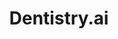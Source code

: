 ---
layout: post
title: "Dentistry.ai"
description: "User experience design for AI based caries detection application"
thumb_image: "dentistry-case-study/dentistry-hero@2x.png"
tags: [UX Design]

partials:
  
  - name    : section-image-full-width
    image   : dentistry-case-study/dentistry-hero@2x.png
    alt     : full-width-image

  - name    : section-content
    columns :
        - column      : with-8col xs-with-12col
          heading     : About
          description : |
            We are living in a busy world where we are not conscious of our food habits. People start to get dental problems at relatively early years of their life. Stats show that close to 40% people start to experience these problems at the age of 35. Few most common causes are smoking, drinking soft drinks, and not brushing teeth regularly. This gives rise to problems like tooth sensitivity, tooth decay, gum issues etc.<br><br>
            In the world with a high patient to doctor ratio. It has become hard to give enough care to every patient and look into the problem closely. This gives rise to more human errors and poor patient care.<br><br>
            Dentistry.ai is an AI-enabled caries detection tool. It aims to help dentists take some load off their shoulders. By analyzing X-ray scans of the tooth to detect caries and also help predict them at an early stage.
          website     : https://dentistry.ai/
  
  - name    : section-content
    columns :
        - column      : with-6col xs-with-12col
          heading     : The Challenge
          description : 
            1. Studies show that about 20-40% of caries remain undetected in the clinic. <br>
            2. Error-prone to human abilities.

  - name    : section-content
    class   : bg_gray    
    nest    :
      parent              : 
        - column          : with-7col xs-with-12col
          child           : 
            - column      : with-8col xs-with-12col
              heading     : Objective
              description : 
                1. To design an intuitive user experience for dentists across the globe for finding caries.<br> 
                2. A hassle-less feedback mechanism between dentists to improve their capabilities.

            - column      : with-4col xs-with-12col
              description : 

        - column          : with-5col xs-with-12col
          child           : 
            - column      : with-6col
              subheading  : Team
              description : 
                Product manager <br>AI team head<br>Marketer

            - column      : with-6col
              subheading  : Tools
              description : | 
                Sketch <br>Figma

            - column      : with-6col
              subheading  : My role
              description : 
                User Experience Designer

            - column      : with-6col
              subheading  : Duration
              description : 
                4 Weeks

  - name    : section-content
    nest    :
      parent              :
        - column          : with-12col
          child           : 
            - column      : with-3col xs-with-12col
              heading     : Challenges
              description : 
            - column      : with-9col xs-with-12col

        - column          : with-6col xs-with-12col
          child           : 
            - column      : with-6col
              subheading  : Existence
              description : 
                Very few people knew about us.

            - column      : with-6col
              subheading  : Work clarity
              description : 
                Very few people understood the kind of work we were doing.

            - column      : with-6col
              subheading  : Trust
              description : 
                Potential hires and clients struggled to trust the company and our offerings.

            - column      : with-6col
              subheading  : Naive
              description : 
                We looked like a naive company. Even though our offerings were used by big pharma companies. 
        - column          : with-6col

  - name    : section-content
    class   : bg_gray
    nest    :
      parent          :
        - column      : with-6col xs-with-12col
          child       : 
            - column      : with-12col
              heading     : Birth of Elucidata identity
              description :
                After trying a lot of ideas, we choose to go with the Benzene structure and made a dent into it to create “E” for the Elucidata. The benzene ring is a very known and easily recognizable compound to both the persona( potential hires and clients ). Benzene depicts the stability and its sharp edges in the figure depict the cutting edge technology that Elucidata works on. 

        - column          : with-6col xs-with-12col
          child           : 
            - column      : with-6col
              image       : elucidata-branding/logo-1.jpg
              alt         : logo ideation image 1
            - column      : with-6col
              image       : elucidata-branding/logo-2.jpg
              alt         : logo ideation image 2
            - column      : with-6col
              image       : elucidata-branding/logo-3.jpg
              alt         : logo ideation image 3
            - column      : with-6col
              image       : elucidata-branding/logo-4.jpg
              alt         : logo ideation image 4
  
  - name    : section-image-full-width
    class   : no-padding
    image   : elucidata-branding/logo-specimen.png
    alt     : logo detailed specifications 

  - name    : section-content
    columns :
        - column      : with-6col xs-with-12col
          heading     : Typography
          description : 
            I went through various typefaces on google fonts, as I wanted to pick a unique sans-serif typeface for UI of the product and Serif typeface for the content-heavy pages. Like Website, Blogs, Letterhead, Slides etc. I choose Heebo and Merriweather. Heebo is an optically corrected typeface which is similar to Roboto. You will notice the difference only in use. It gave the product a unique personality and fulfilled all the need of any professional quality typeface. Merriweather, on the other hand, gelled perfectly with it and looked beautiful at all different sizes.

        - column      : with-12col
          image       : elucidata-branding/type-exploration.png
          alt         : Elucidata typography
  - name    : section-content
    class   : bg_gray
    nest    :
      parent          :
        - column      : with-6col xs-with-12col

        - column      : with-6col xs-with-12col
          child       : 
            - column      : with-12col 
              heading     : Brand colors
              description :
                During our discussion the stakeholders wanted the brand to speak for simplicity, seriousness, trust, cutting edge and freshness. To achieve this I looked at more than 100 Biotech companies on Angellist and observed that there were very few companies which were using shades of purple. As purple closely resembles with most of the words above. After trying out different contrasts and shades of purple. We settled down with the below palette.

        - column          : with-12col
          child           : 
            - column      : with-12col
              image       : elucidata-branding/angellist-logos.png
              alt         : angellist logo color exploration
            
            - column      : with-12col
              image       : elucidata-branding/elucidata-brand-colors.png
              alt         : elucidata brand colors
  
  - name    : section-image-full-width
    class   : no-padding
    image   : elucidata-branding/card.png
    alt     : elucidata card

  - name    : section-image-full-width
    class   : no-padding
    image   : elucidata-branding/collaterals.png
    alt     : Elucidata stationary

  - name    : section-image-full-width
    class   : no-padding
    image   : elucidata-branding/card-skewed.png
    alt     : Card skewed

  - name    : section-content
    class   : bg_gray
    nest    :
      parent          :
        - column      : with-6col xs-with-12col
          child       : 
            - column      : with-12col
              heading     : How does it look on different platforms?
              description :
                Well, It perfectly gels on all the platforms.
        - column      : with-6col

        - column          : with-12col
          child           : 
            - column      : with-6col xs-with-12col
              image       : elucidata-branding/fb-post-1.png
              alt         : fb post 1
            - column      : with-6col xs-with-12col
              image       : elucidata-branding/fb-post-2.png
              alt         : fb post 2

  - name    : section-content
    class   : bg_black
    columns :
        - column      : with-12col
          heading     : Learnings

        - column      : with-6col xs-with-12col
          subheading  : Inclusion
          description : This project helped me understand the value of inclusion from different stakeholders. As their feedback were helpful in finalizing the design. Once the logo was finalized. We showed it to everyone and asked for their feedback. Most of them liked it and wanted to know the rationale behind the choice of color, font, and shape etc. This exercise sparked a dialog between the teams and we had some fresh suggestions. Out of which a few made to our final tweaks.

        - column      : with-6col xs-with-12col
          subheading  : Brand strategy
          description : I learned about brand strategy in the process of designing the logo. My mentor helped me see the bigger picture of the project, and helped me answer the questions like "How will the logo be used in a certain context?" We primarily focused on Print and Digital media. In Print we had to consider the design of product sheets, leaflets, scientific posters, visiting card and in Digital media we had website, product, social media, emailers, slides, and design system etc.


  - name    : section-image-full-width
    class   : no-padding
    image   : elucidata-branding/job-poster.png
    alt     : job posting


---